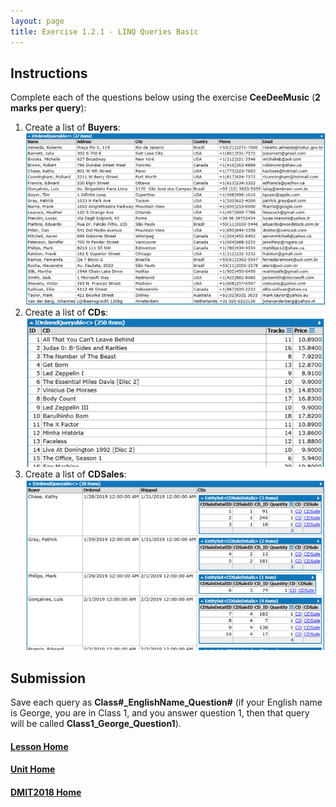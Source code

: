 ```yaml
---
layout: page
title: Exercise 1.2.1 - LINQ Queries Basic
---
```


## Instructions
Complete each of the questions below using the exercise **CeeDeeMusic** (**2 marks per query**):
1. Create a list of **Buyers**:<br>
![1_2_1-01](files/1_2_1-01.jpg)
2. Create a list of **CDs**:<br>
![1_2_1-02](files/1_2_1-02.jpg)
3. Create a list of **CDSales**:<br>
![1_2_1-03](files/1_2_1-03.jpg)

## Submission
Save each query as **Class#_EnglishName_Question#** (if your English name is George, you are in Class 1, and you answer question 1, then that query will be called **Class1_George_Question1**).

#### [Lesson Home](1_2_0.md)
#### [Unit Home](index.md)
#### [DMIT2018 Home](../)